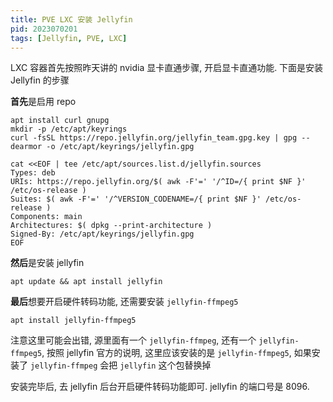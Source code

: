 ```yaml
---
title: PVE LXC 安装 Jellyfin
pid: 2023070201
tags: [Jellyfin, PVE, LXC]
---
```


LXC 容器首先按照昨天讲的 nvidia 显卡直通步骤, 开启显卡直通功能. 下面是安装 Jellyfin 的步骤

**首先**是启用 repo

```
apt install curl gnupg
mkdir -p /etc/apt/keyrings
curl -fsSL https://repo.jellyfin.org/jellyfin_team.gpg.key | gpg --dearmor -o /etc/apt/keyrings/jellyfin.gpg

cat <<EOF | tee /etc/apt/sources.list.d/jellyfin.sources
Types: deb
URIs: https://repo.jellyfin.org/$( awk -F'=' '/^ID=/{ print $NF }' /etc/os-release )
Suites: $( awk -F'=' '/^VERSION_CODENAME=/{ print $NF }' /etc/os-release )
Components: main
Architectures: $( dpkg --print-architecture )
Signed-By: /etc/apt/keyrings/jellyfin.gpg
EOF
```

**然后**是安装 jellyfin

```
apt update && apt install jellyfin
```

**最后**想要开启硬件转码功能, 还需要安装 `jellyfin-ffmpeg5`

```
apt install jellyfin-ffmpeg5
```

注意这里可能会出错, 源里面有一个 `jellyfin-ffmpeg`, 还有一个 `jellyfin-ffmpeg5`, 按照 jellyfin 官方的说明, 这里应该安装的是 `jellyfin-ffmpeg5`, 如果安装了 `jellyfin-ffmpeg` 会把 `jellyfin` 这个包替换掉

安装完毕后, 去 jellyfin 后台开启硬件转码功能即可. jellyfin 的端口号是 8096.